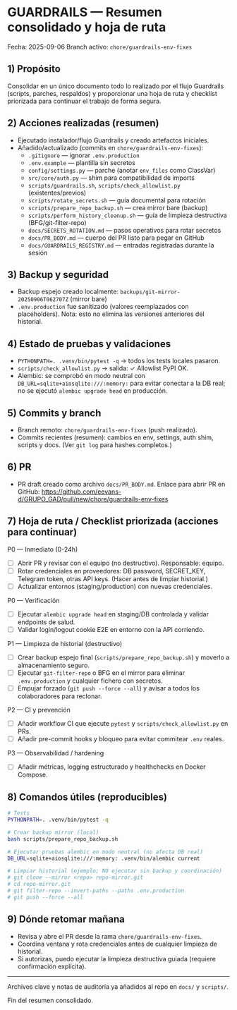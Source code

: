 # GUARDRAILS — Resumen consolidado y hoja de ruta

Fecha: 2025-09-06
Branch activo: `chore/guardrails-env-fixes`

## 1) Propósito
Consolidar en un único documento todo lo realizado por el flujo Guardrails (scripts, parches, respaldos) y proporcionar una hoja de ruta y checklist priorizada para continuar el trabajo de forma segura.

## 2) Acciones realizadas (resumen)
- Ejecutado instalador/flujo Guardrails y creado artefactos iniciales.
- Añadido/actualizado (commits en `chore/guardrails-env-fixes`):
  - `.gitignore` — ignorar `.env.production`
  - `.env.example` — plantilla sin secretos
  - `config/settings.py` — parche (anotar `env_files` como ClassVar)
  - `src/core/auth.py` — shim para compatibilidad de imports
  - `scripts/guardrails.sh`, `scripts/check_allowlist.py` (existentes/previos)
  - `scripts/rotate_secrets.sh` — guía documental para rotación
  - `scripts/prepare_repo_backup.sh` — crea mirror bare (backup)
  - `scripts/perform_history_cleanup.sh` — guía de limpieza destructiva (BFG/git-filter-repo)
  - `docs/SECRETS_ROTATION.md` — pasos operativos para rotar secretos
  - `docs/PR_BODY.md` — cuerpo del PR listo para pegar en GitHub
  - `docs/GUARDRAILS_REGISTRY.md` — entradas registradas durante la sesión

## 3) Backup y seguridad
- Backup espejo creado localmente: `backups/git-mirror-20250906T062707Z` (mirror bare)
- `.env.production` fue sanitizado (valores reemplazados con placeholders). Nota: esto no elimina las versiones anteriores del historial.

## 4) Estado de pruebas y validaciones
- `PYTHONPATH=. .venv/bin/pytest -q` → todos los tests locales pasaron.
- `scripts/check_allowlist.py` → salida: ✓ Allowlist PyPI OK.
- Alembic: se comprobó en modo neutral con `DB_URL=sqlite+aiosqlite:///:memory:` para evitar conectar a la DB real; no se ejecutó `alembic upgrade head` en producción.

## 5) Commits y branch
- Branch remoto: `chore/guardrails-env-fixes` (push realizado). 
- Commits recientes (resumen): cambios en env, settings, auth shim, scripts y docs. (Ver `git log` para hashes completos.)

## 6) PR
- PR draft creado como archivo `docs/PR_BODY.md`. Enlace para abrir PR en GitHub:
  https://github.com/eevans-d/GRUPO_GAD/pull/new/chore/guardrails-env-fixes

## 7) Hoja de ruta / Checklist priorizada (acciones para continuar)

P0 — Inmediato (0-24h)
- [ ] Abrir PR y revisar con el equipo (no destructivo). Responsable: equipo.
- [ ] Rotar credenciales en proveedores: DB password, SECRET_KEY, Telegram token, otras API keys. (Hacer antes de limpiar historial.)
- [ ] Actualizar entornos (staging/production) con nuevas credenciales.

P0 — Verificación
- [ ] Ejecutar `alembic upgrade head` en staging/DB controlada y validar endpoints de salud.
- [ ] Validar login/logout cookie E2E en entorno con la API corriendo.

P1 — Limpieza de historial (destructivo)
- [ ] Crear backup espejo final (`scripts/prepare_repo_backup.sh`) y moverlo a almacenamiento seguro.
- [ ] Ejecutar `git-filter-repo` o BFG en el mirror para eliminar `.env.production` y cualquier fichero con secretos.
- [ ] Empujar forzado (`git push --force --all`) y avisar a todos los colaboradores para reclonar.

P2 — CI y prevención
- [ ] Añadir workflow CI que ejecute `pytest` y `scripts/check_allowlist.py` en PRs.
- [ ] Añadir pre-commit hooks y bloqueo para evitar commitear `.env` reales.

P3 — Observabilidad / hardening
- [ ] Añadir métricas, logging estructurado y healthchecks en Docker Compose.

## 8) Comandos útiles (reproducibles)
```bash
# Tests
PYTHONPATH=. .venv/bin/pytest -q

# Crear backup mirror (local)
bash scripts/prepare_repo_backup.sh

# Ejecutar pruebas alembic en modo neutral (no afecta DB real)
DB_URL=sqlite+aiosqlite:///:memory: .venv/bin/alembic current

# Limpiar historial (ejemplo; NO ejecutar sin backup y coordinación)
# git clone --mirror <repo> repo-mirror.git
# cd repo-mirror.git
# git filter-repo --invert-paths --paths .env.production
# git push --force --all
```

## 9) Dónde retomar mañana
- Revisa y abre el PR desde la rama `chore/guardrails-env-fixes`.
- Coordina ventana y rota credenciales antes de cualquier limpieza de historial.
- Si autorizas, puedo ejecutar la limpieza destructiva guiada (requiere confirmación explícita).

---
Archivos clave y notas de auditoría ya añadidos al repo en `docs/` y `scripts/`.

Fin del resumen consolidado.
